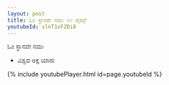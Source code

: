 ```yaml
---
layout: post
title: ಓಂ ಸ್ಥಾನವೇ ನಮಃ ೧೧ ಟೈಮ್ಸ್
youtubeId: slnT1vFZDi8
---
```

 
 
 ಓಂ ಸ್ಥಾನವೇ ನಮಃ  
 
 -  ವಿಶ್ವದ ಅಕ್ಷ ಯಾರು 
 
  
 
  
 
 
 
 
 
 


{% include youtubePlayer.html id=page.youtubeId %}
 
 
